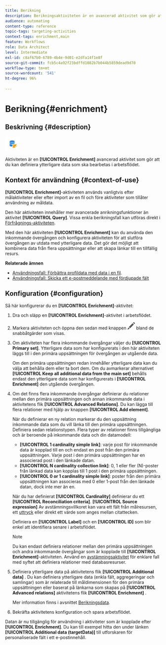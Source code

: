 ```yaml
---
title: Berikning
description: Berikningsaktiviteten är en avancerad aktivitet som gör att du kan definiera ytterligare data som ska bearbetas i arbetsflödet.
audience: automating
content-type: reference
topic-tags: targeting-activities
context-tags: enrichment,main
feature: Workflows
role: Data Architect
level: Intermediate
exl-id: c8af67b0-6789-4b4e-9d01-e2dfa14f1e8f
source-git-commit: fcb5c4a92f23bdffd1082b7b044b5859dead9d70
workflow-type: tm+mt
source-wordcount: '541'
ht-degree: 96%

---
```


# Berikning{#enrichment}

## Beskrivning {#description}

![](assets/enrichment.png)

Aktiviteten är en **[!UICONTROL Enrichment]** avancerad aktivitet som gör att du kan definiera ytterligare data som ska bearbetas i arbetsflödet.

## Kontext för användning {#context-of-use}

**[!UICONTROL Enrichment]**-aktiviteten används vanligtvis efter målaktiviteter eller efter import av en fil och före aktiviteter som tillåter användning av måldata. 

Den här aktiviteten innehåller mer avancerade anrikningsfunktioner än aktivitet **[!UICONTROL Query]**. Vissa enkla berikningsfall kan utföras direkt i [Förfrågnings-aktiviteten](../../automating/using/query.md#enriching-data).

Med den här aktiviteten **[!UICONTROL Enrichment]** kan du använda den inkommande övergången och konfigurera aktiviteten för att slutföra övergången av utdata med ytterligare data. Det gör det möjligt att kombinera data från flera uppsättningar eller att skapa länkar till en tillfällig resurs.

**Relaterade ämnen**

* [Användningsfall: Förbättra profildata med data i en fil](../../automating/using/enriching-profile-data-file.md).
* [Användningsfall: Skicka ett e-postmeddelande med fördjupade fält](../../automating/using/sending-email-enriched-fields.md)

## Konfiguration {#configuration}

Så här konfigurerar du en **[!UICONTROL Enrichment]**-aktivitet:

1. Dra och släpp en **[!UICONTROL Enrichment]**-aktivitet i arbetsflödet.
1. Markera aktiviteten och öppna den sedan med knappen ![](assets/edit_darkgrey-24px.png) bland de snabbåtgärder som visas.
1. Om aktiviteten har flera inkommande övergångar väljer du **[!UICONTROL Primary set]**. Ytterligare data som har konfigurerats i den här aktiviteten läggs till i den primära uppsättningen för övergången av utgående data.

   Om den primära uppsättningen redan innehåller ytterligare data kan du välja att behålla dem eller ta bort dem. Om du avmarkerar alternativet **[!UICONTROL Keep all additional data from the main set]** behålls endast den ytterligare data som har konfigurerats i **[!UICONTROL Enrichment]** den utgående övergången.

1. Om det finns flera inkommande övergångar definierar du relationer mellan den primära uppsättningen och annan inkommande data i aktivitetens flik **[!UICONTROL Advanced Relations]**. Du kan lägga till flera relationer med hjälp av knappen **[!UICONTROL Add element]**.

   När du definierar en ny relation markerar du den uppsättning inkommande data som du vill länka till den primära uppsättningen. Definiera sedan relationstypen. Flera typer av relationer finns tillgängliga och är beroende på inkommande data och din datamodell:

   * **[!UICONTROL 1 cardinality simple link]**: varje post för inkommande data är kopplad till en och endast en post från den primära uppsättningen. Varje post i den primära uppsättningen har en associerad post i den länkade datan.
   * **[!UICONTROL N cardinality collection link]**: 0, 1 eller fler (N)-poster från länkad data kan kopplas till 1 post i den primära uppsättningen.
   * **[!UICONTROL 0 or 1 cardinality simple link]**: poster från den primära uppsättningen kan associeras med 0 eller 1-post från den länkade datan, dock inte mer än en.

   När du har definierat **[!UICONTROL Cardinality]** definierar du ett **[!UICONTROL Reconciliation criteria]**. **[!UICONTROL Source expression]** Av avstämningsvillkoret kan vara ett fält från målresursen, ett [uttryck](../../automating/using/advanced-expression-editing.md) eller direkt ett värde som anges mellan citattecken.

   Definiera en **[!UICONTROL Label]** och en **[!UICONTROL ID]** som blir enkel att identifiera senare i arbetsflödet.

   >[!NOTE]
   >
   >Du kan endast definiera relationer mellan den primära uppsättningen och andra inkommande övergångar som är kopplade till **[!UICONTROL Enrichment]**-aktiviteten. Använd en [avstämningsaktivitet](../../automating/using/reconciliation.md) för enklare fall med syftet att definiera relationer med databasresurser.

1. Definiera ytterligare data på aktivitetens flik **[!UICONTROL Additional data]** . Du kan definiera ytterligare data (enkla fält, aggregeringar och samlingar) som är relaterade till måldimensionen för den primära uppsättningen eller baserat på länkarna som skapas på **[!UICONTROL Advanced relations]** aktivitetens flik **[!UICONTROL Enrichment]** .

   Mer information finns i avsnittet [Berikningsdata](../../automating/using/query.md#enriching-data).

1. Bekräfta aktivitetens konfiguration och spara arbetsflödet.

Datan är nu tillgänglig för användning i aktiviteter som är kopplade efter **[!UICONTROL Enrichment]**. Du kan till exempel hitta den under länken **[!UICONTROL Additional data (targetData)]** till utforskaren för personaliserade fält i ett e-postinnehåll.
